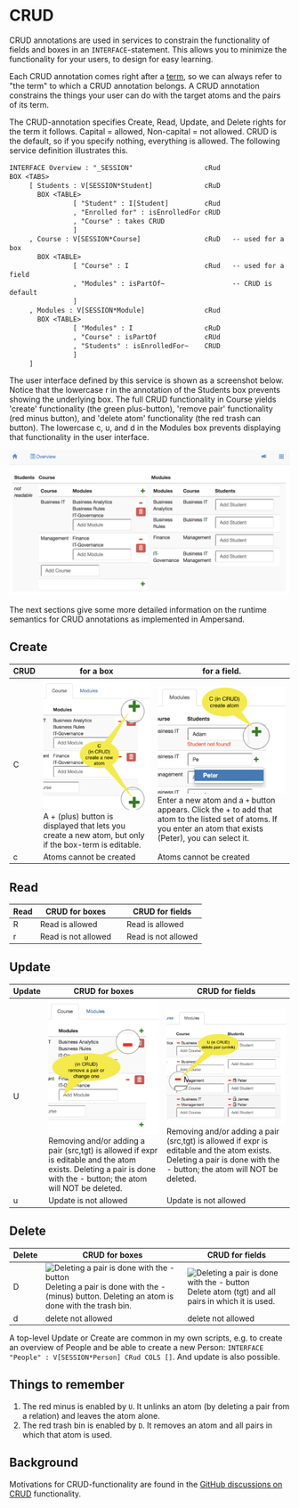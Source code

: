 # CRUD

CRUD annotations are used in services to constrain the functionality of fields and boxes in an `INTERFACE`-statement. This allows you to minimize the functionality for your users, to design for easy learning.

Each CRUD annotation comes right after a [term](../terms/README.md), so we can always refer to "the term" to which a CRUD annotation belongs. A CRUD annotation constrains the things your user can do with the target atoms and the pairs of its term.

The CRUD-annotation specifies Create, Read, Update, and Delete rights for the term it follows. Capital = allowed, Non-capital = not allowed. CRUD is the default, so if you specify nothing, everything is allowed. The following service definition illustrates this.

```
INTERFACE Overview : "_SESSION"                  cRud
BOX <TABS>
     [ Students : V[SESSION*Student]             cRuD
       BOX <TABLE>
                [ "Student" : I[Student]         cRud
                , "Enrolled for" : isEnrolledFor cRUD
                , "Course" : takes CRUD
                ]
     , Course : V[SESSION*Course]                cRuD   -- used for a box
       BOX <TABLE>
                [ "Course" : I                   cRud   -- used for a field
                , "Modules" : isPartOf~                 -- CRUD is default
                ]
     , Modules : V[SESSION*Module]               cRud
       BOX <TABLE>
                [ "Modules" : I                  cRuD
                , "Course" : isPartOf            cRUd
                , "Students" : isEnrolledFor~    CRUD
                ]
     ]
```

The user interface defined by this service is shown as a screenshot below. Notice that the lowercase r in the annotation of the Students box prevents showing the underlying box. The full CRUD functionality in Course yields 'create' functionality (the green plus-button), 'remove pair' functionality (red minus button), and 'delete atom' functionality (the red trash can button). The lowercase c, u, and d in the Modules box prevents displaying that functionality in the user interface.

![Column-oriented layout of a user interface with columns in each row](<../../../assets/COLS layout example.png>)

The next sections give some more detailed information on the runtime semantics for CRUD annotations as implemented in Ampersand.

## Create

| CRUD | for a box                                                                                                                                                                                                 | for a field.                                                                                                                                                                                                                                                  |
| ---- | --------------------------------------------------------------------------------------------------------------------------------------------------------------------------------------------------------- | ------------------------------------------------------------------------------------------------------------------------------------------------------------------------------------------------------------------------------------------------------------- |
| C    | ![Creating atoms is done by pressing the + button](../../../assets/box-crud-create.png) A + (plus) button is displayed that lets you create a new atom, but only if the box-term is editable. | ![Creating atoms is done by pressing the + button](../../../assets/create-field.png) Enter a new atom and a `+` button appears. Click the + to add that atom to the listed set of atoms. If you enter an atom that exists (Peter), you can select it. |
| c    | Atoms cannot be created                                                                                                                                                                                   | Atoms cannot be created                                                                                                                                                                                                                                       |

## Read

| Read | CRUD for boxes      |   | CRUD for fields     |
| ---- | ------------------- | - | ------------------- |
| R    | Read is allowed     |   | Read is allowed     |
| r    | Read is not allowed |   | Read is not allowed |

## Update

| Update | CRUD for boxes                                                                                                                                                                                                                                               | CRUD for fields                                                                                                                                                                                                                                                |
| ------ | ------------------------------------------------------------------------------------------------------------------------------------------------------------------------------------------------------------------------------------------------------------ | -------------------------------------------------------------------------------------------------------------------------------------------------------------------------------------------------------------------------------------------------------------- |
| U      | ![Deleting a pair is done with the - button](../../../assets/box-crud-update.png) Removing and/or adding a pair (src,tgt) is allowed if expr is editable and the atom exists. Deleting a pair is done with the - button; the atom will NOT be deleted. | ![Deleting a pair is done with the - button](../../../assets/field-crud-update.png) Removing and/or adding a pair (src,tgt) is allowed if expr is editable and the atom exists. Deleting a pair is done with the - button; the atom will NOT be deleted. |
| u      | Update is not allowed                                                                                                                                                                                                                                        | Update is not allowed                                                                                                                                                                                                                                          |

## Delete

| Delete | CRUD for boxes                                                                                                                                                                          | CRUD for fields                                                                                                                                |
| ------ | --------------------------------------------------------------------------------------------------------------------------------------------------------------------------------------- | ---------------------------------------------------------------------------------------------------------------------------------------------- |
| D      | ![Deleting a pair is done with the - button](../../assets/box-crud-delete.png) Deleting a pair is done with the - (minus) button. Deleting an atom is done with the trash bin. | ![Deleting a pair is done with the - button](../../assets/field-crud-delete.png) Delete atom (tgt) and all pairs in which it is used. |
| d      | delete not allowed                                                                                                                                                                      | delete not allowed                                                                                                                             |

A top-level Update or Create are common in my own scripts, e.g. to create an overview of People and be able to create a new Person: `INTERFACE "People" : V[SESSION*Person] CRud COLS []`. And update is also possible.

## Things to remember

1. The red minus is enabled by `U`. It unlinks an atom (by deleting a pair from a relation) and leaves the atom alone.
2. The red trash bin is enabled by `D`. It removes an atom and all pairs in which that atom is used.

## Background

Motivations for CRUD-functionality are found in the [GitHub discussions on CRUD](https://github.com/AmpersandTarski/Ampersand/issues?utf8=%E2%9C%93\&q=is%3Aissue+label%3Acrud+) functionality.
